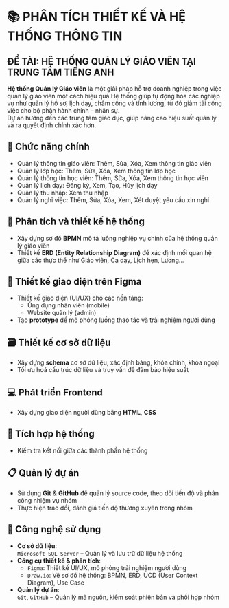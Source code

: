 # 📚 PHÂN TÍCH THIẾT KẾ VÀ HỆ THỐNG THÔNG TIN  
## ĐỀ TÀI: HỆ THỐNG QUẢN LÝ GIÁO VIÊN TẠI TRUNG TÂM TIẾNG ANH
**Hệ thống Quản lý Giáo viên** là một giải pháp hỗ trợ doanh nghiệp trong việc quản lý giáo viên một cách hiệu quả.Hệ thống giúp tự động hóa các nghiệp vụ như quản lý hồ sơ, lịch dạy, chấm công và tính lương, từ đó giảm tải công việc cho bộ phận hành chính – nhân sự.  
Dự án hướng đến các trung tâm giáo dục, giúp nâng cao hiệu suất quản lý và ra quyết định chính xác hơn.
## 🧩 Chức năng chính
- Quản lý thông tin giáo viên: Thêm, Sửa, Xóa, Xem thông tin giáo viên  
- Quản lý lớp học: Thêm, Sửa, Xóa, Xem thông tin lớp học  
- Quản lý thông tin học viên: Thêm, Sửa, Xóa, Xem thông tin học viên  
- Quản lý lịch dạy: Đăng ký, Xem, Tạo, Hủy lịch dạy  
- Quản lý thu nhập: Xem thu nhập  
- Quản lý nghỉ việc: Thêm, Sửa, Xóa, Xem, Xét duyệt yêu cầu xin nghỉ  
## 📍 Phân tích và thiết kế hệ thống
- Xây dựng sơ đồ **BPMN** mô tả luồng nghiệp vụ chính của hệ thống quản lý giáo viên  
- Thiết kế **ERD (Entity Relationship Diagram)** để xác định mối quan hệ giữa các thực thể như Giáo viên, Ca dạy, Lịch hẹn, Lương...
## 🎨 Thiết kế giao diện trên Figma
- Thiết kế giao diện (UI/UX) cho các nền tảng:
  - Ứng dụng nhân viên (mobile)  
  - Website quản lý (admin)  
- Tạo **prototype** để mô phỏng luồng thao tác và trải nghiệm người dùng
## 🗃️ Thiết kế cơ sở dữ liệu
- Xây dựng **schema** cơ sở dữ liệu, xác định bảng, khóa chính, khóa ngoại  
- Tối ưu hoá cấu trúc dữ liệu và truy vấn để đảm bảo hiệu suất
## 💻 Phát triển Frontend
- Xây dựng giao diện người dùng bằng **HTML**, **CSS**
## 🔗 Tích hợp hệ thống
- Kiểm tra kết nối giữa các thành phần hệ thống
## 📋 Quản lý dự án
- Sử dụng **Git** & **GitHub** để quản lý source code, theo dõi tiến độ và phân công nhiệm vụ nhóm  
- Thực hiện trao đổi, đánh giá tiến độ thường xuyên trong nhóm
## 🧰 Công nghệ sử dụng
- **Cơ sở dữ liệu**:  
  `Microsoft SQL Server` – Quản lý và lưu trữ dữ liệu hệ thống
- **Công cụ thiết kế & phân tích**:
  - `Figma`: Thiết kế UI/UX, mô phỏng trải nghiệm người dùng  
  - `Draw.io`: Vẽ sơ đồ hệ thống: BPMN, ERD, UCD (User Context Diagram), Use Case
- **Quản lý dự án**:  
  `Git`, `GitHub` – Quản lý mã nguồn, kiểm soát phiên bản và phối hợp nhóm
